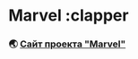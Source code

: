 # **Marvel** :clapper

### :earth_asia: [Сайт проекта "Marvel"](https://react-marvel-zeta.vercel.app/)
